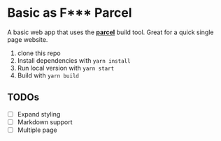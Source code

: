 # Basic as F*** Parcel

A basic web app that uses the [**parcel**](https://parceljs.org/) build tool. Great for a quick single page website.

1. clone this repo
2. Install dependencies with `yarn install`
3. Run local version with `yarn start`
4. Build with `yarn build`

## TODOs

- [ ] Expand styling
- [ ] Markdown support
- [ ] Multiple page

